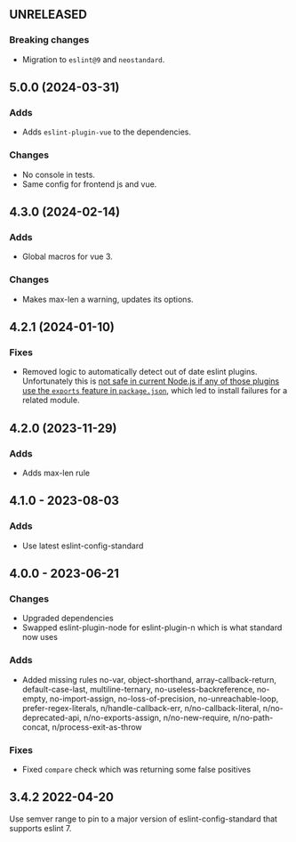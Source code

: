 ## UNRELEASED

### Breaking changes

- Migration to `eslint@9` and `neostandard`.

## 5.0.0 (2024-03-31)

### Adds

- Adds `eslint-plugin-vue` to the dependencies.

### Changes

- No console in tests.
- Same config for frontend js and vue.

## 4.3.0 (2024-02-14)

### Adds

- Global macros for vue 3.

### Changes

- Makes max-len a warning, updates its options.

## 4.2.1 (2024-01-10)

### Fixes

- Removed logic to automatically detect out of date eslint plugins.
Unfortunately this is [not safe in current Node.js if any of those
plugins use the `exports` feature in `package.json`](https://github.com/nodejs/node/issues/33460),
which led to install failures for a related module.

## 4.2.0 (2023-11-29)

### Adds

- Adds max-len rule

## 4.1.0 - 2023-08-03

### Adds

- Use latest eslint-config-standard

## 4.0.0 - 2023-06-21

### Changes

- Upgraded dependencies
- Swapped eslint-plugin-node for eslint-plugin-n which is what standard now uses

### Adds

- Added missing rules no-var, object-shorthand, array-callback-return, default-case-last, multiline-ternary, no-useless-backreference, no-empty, no-import-assign, no-loss-of-precision, no-unreachable-loop, prefer-regex-literals, n/handle-callback-err, n/no-callback-literal, n/no-deprecated-api, n/no-exports-assign, n/no-new-require, n/no-path-concat, n/process-exit-as-throw

### Fixes

- Fixed `compare` check which was returning some false positives

## 3.4.2 2022-04-20

Use semver range to pin to a major version of eslint-config-standard that supports eslint 7.
